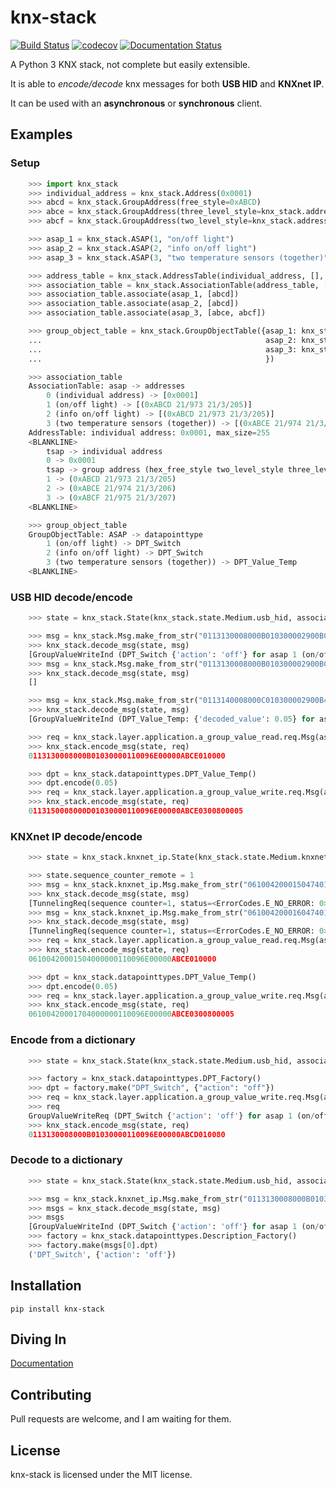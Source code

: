# knx-stack

[![Build Status](https://travis-ci.com/majamassarini/knx-stack.svg?branch=master)](https://travis-ci.com/majamassarini/knx-stack)
[![codecov](https://codecov.io/gh/majamassarini/knx-stack/branch/master/graph/badge.svg?token=HQ27JK26MT)](https://codecov.io/gh/majamassarini/knx-stack)
[![Documentation Status](https://readthedocs.com/projects/maja-massarini-knx-stack/badge/?version=latest&token=8336c023fa5922b6e166d8ef4cc2b5b52c8fa4d746995cddc6a29a99656e5cce)](https://maja-massarini-knx-stack.readthedocs-hosted.com/en/latest/?badge=latest)

A Python 3 KNX stack, not complete but easily extensible.

It is able to *encode/decode* knx messages for both **USB HID** and **KNXnet IP**.

It can be used with an **asynchronous** or **synchronous** client.

## Examples

### Setup 
```python
    >>> import knx_stack
    >>> individual_address = knx_stack.Address(0x0001)
    >>> abcd = knx_stack.GroupAddress(free_style=0xABCD)
    >>> abce = knx_stack.GroupAddress(three_level_style=knx_stack.address.ThreeLevelStyle(main=21, middle=3, sub=206))
    >>> abcf = knx_stack.GroupAddress(two_level_style=knx_stack.address.TwoLevelStyle(main=21, sub=975))

    >>> asap_1 = knx_stack.ASAP(1, "on/off light")
    >>> asap_2 = knx_stack.ASAP(2, "info on/off light")
    >>> asap_3 = knx_stack.ASAP(3, "two temperature sensors (together)")

    >>> address_table = knx_stack.AddressTable(individual_address, [], 255)
    >>> association_table = knx_stack.AssociationTable(address_table, [])
    >>> association_table.associate(asap_1, [abcd])
    >>> association_table.associate(asap_2, [abcd])
    >>> association_table.associate(asap_3, [abce, abcf])

    >>> group_object_table = knx_stack.GroupObjectTable({asap_1: knx_stack.datapointtypes.DPT_Switch,
    ...                                                  asap_2: knx_stack.datapointtypes.DPT_Switch,
    ...                                                  asap_3: knx_stack.datapointtypes.DPT_Value_Temp,
    ...                                                  })

    >>> association_table
    AssociationTable: asap -> addresses
        0 (individual address) -> [0x0001]
        1 (on/off light) -> [(0xABCD 21/973 21/3/205)]
        2 (info on/off light) -> [(0xABCD 21/973 21/3/205)]
        3 (two temperature sensors (together)) -> [(0xABCE 21/974 21/3/206), (0xABCF 21/975 21/3/207)]
    AddressTable: individual address: 0x0001, max_size=255
    <BLANKLINE>
        tsap -> individual address
        0 -> 0x0001
        tsap -> group address (hex_free_style two_level_style three_level_style)
        1 -> (0xABCD 21/973 21/3/205)
        2 -> (0xABCE 21/974 21/3/206)
        3 -> (0xABCF 21/975 21/3/207)
    <BLANKLINE>

    >>> group_object_table
    GroupObjectTable: ASAP -> datapointtype
        1 (on/off light) -> DPT_Switch
        2 (info on/off light) -> DPT_Switch
        3 (two temperature sensors (together)) -> DPT_Value_Temp
    <BLANKLINE>
```

### USB HID decode/encode

```python
    >>> state = knx_stack.State(knx_stack.state.Medium.usb_hid, association_table, group_object_table)

    >>> msg = knx_stack.Msg.make_from_str("0113130008000B010300002900BCE00001ABCD010080")
    >>> knx_stack.decode_msg(state, msg)
    [GroupValueWriteInd (DPT_Switch {'action': 'off'} for asap 1 (on/off light)), GroupValueWriteInd (DPT_Switch {'action': 'off'} for asap 2 (info on/off light))]
    >>> msg = knx_stack.Msg.make_from_str("0113130008000B010300002900BCE00001ABCC010081")
    >>> knx_stack.decode_msg(state, msg)
    []

    >>> msg = knx_stack.Msg.make_from_str("0113140008000C010300002900B4E00001ABCE02008005")
    >>> knx_stack.decode_msg(state, msg)
    [GroupValueWriteInd (DPT_Value_Temp: {'decoded_value': 0.05} for asap 3 (two temperature sensors (together)))]

    >>> req = knx_stack.layer.application.a_group_value_read.req.Msg(asap=asap_3)
    >>> knx_stack.encode_msg(state, req)
    0113130008000B01030000110096E00000ABCE010000

    >>> dpt = knx_stack.datapointtypes.DPT_Value_Temp()
    >>> dpt.encode(0.05)
    >>> req = knx_stack.layer.application.a_group_value_write.req.Msg(asap=asap_3, dpt=dpt)
    >>> knx_stack.encode_msg(state, req)
    0113150008000D01030000110096E00000ABCE0300800005
```

### KNXnet IP decode/encode

```python
    >>> state = knx_stack.knxnet_ip.State(knx_stack.state.Medium.knxnet_ip, association_table, group_object_table)

    >>> state.sequence_counter_remote = 1
    >>> msg = knx_stack.knxnet_ip.Msg.make_from_str("061004200015047401002900BCE00001ABCD010080")
    >>> knx_stack.decode_msg(state, msg)
    [TunnelingReq(sequence counter=1, status=<ErrorCodes.E_NO_ERROR: 0>), GroupValueWriteInd (DPT_Switch {'action': 'off'} for asap 1 (on/off light)), GroupValueWriteInd (DPT_Switch {'action': 'off'} for asap 2 (info on/off light))]
    >>> msg = knx_stack.knxnet_ip.Msg.make_from_str("061004200016047401002900B4E00001ABCE02008005")
    >>> knx_stack.decode_msg(state, msg)
    [TunnelingReq(sequence counter=1, status=<ErrorCodes.E_NO_ERROR: 0>), GroupValueWriteInd (DPT_Value_Temp: {'decoded_value': 0.05} for asap 3 (two temperature sensors (together)))]
    >>> req = knx_stack.layer.application.a_group_value_read.req.Msg(asap=asap_3)
    >>> knx_stack.encode_msg(state, req)
    06100420001504000000110096E00000ABCE010000

    >>> dpt = knx_stack.datapointtypes.DPT_Value_Temp()
    >>> dpt.encode(0.05)
    >>> req = knx_stack.layer.application.a_group_value_write.req.Msg(asap=asap_3, dpt=dpt)
    >>> knx_stack.encode_msg(state, req)
    06100420001704000000110096E00000ABCE0300800005
```

### Encode from a dictionary

```python
    >>> state = knx_stack.State(knx_stack.state.Medium.usb_hid, association_table, group_object_table)

    >>> factory = knx_stack.datapointtypes.DPT_Factory()
    >>> dpt = factory.make("DPT_Switch", {"action": "off"})
    >>> req = knx_stack.layer.application.a_group_value_write.req.Msg(asap=asap_1, dpt=dpt)
    >>> req
    GroupValueWriteReq (DPT_Switch {'action': 'off'} for asap 1 (on/off light))
    >>> knx_stack.encode_msg(state, req)
    0113130008000B01030000110096E00000ABCD010080
```

### Decode to a dictionary

```python
    >>> state = knx_stack.State(knx_stack.state.Medium.usb_hid, association_table, group_object_table)

    >>> msg = knx_stack.knxnet_ip.Msg.make_from_str("0113130008000B01030000290096E00000ABCD010080")
    >>> msgs = knx_stack.decode_msg(state, msg)
    >>> msgs
    [GroupValueWriteInd (DPT_Switch {'action': 'off'} for asap 1 (on/off light)), GroupValueWriteInd (DPT_Switch {'action': 'off'} for asap 2 (info on/off light))]
    >>> factory = knx_stack.datapointtypes.Description_Factory()
    >>> factory.make(msgs[0].dpt)
    ('DPT_Switch', {'action': 'off'})
```


## Installation

```
pip install knx-stack
```

## Diving In

[Documentation](https://maja-massarini-knx-stack.readthedocs-hosted.com/en/latest/?)

## Contributing

Pull requests are welcome, and I am waiting for them.

## License

knx-stack is licensed under the MIT license.

